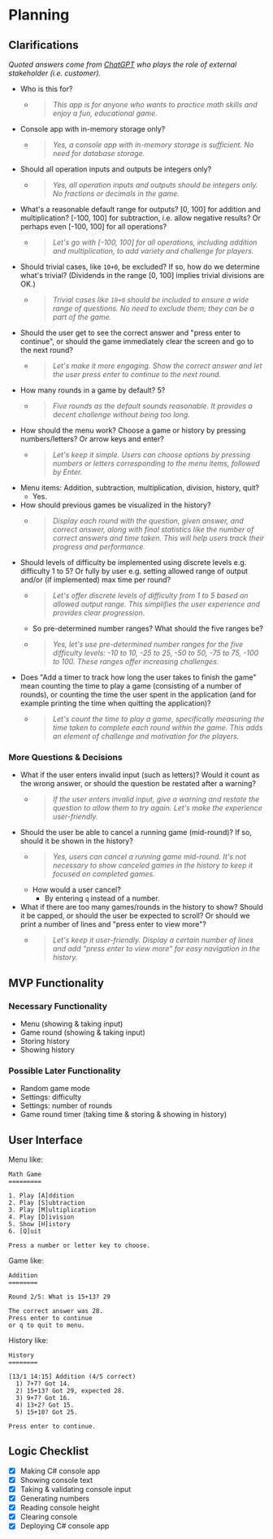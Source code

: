 # Planning

## Clarifications
*Quoted answers come from [ChatGPT](https://chat.openai.com/) who plays the role of external stakeholder (i.e. customer).*

- Who is this for?
  - >*This app is for anyone who wants to practice math skills and enjoy a fun, educational game.*
- Console app with in-memory storage only?
  - >*Yes, a console app with in-memory storage is sufficient. No need for database storage.*
- Should all operation inputs and outputs be integers only?
  - >*Yes, all operation inputs and outputs should be integers only. No fractions or decimals in the game.*
- What's a reasonable default range for outputs? [0, 100] for addition and multiplication? [-100, 100] for subtraction, i.e. allow negative results? Or perhaps even [-100, 100] for all operations?
  - >*Let's go with [-100, 100] for all operations, including addition and multiplication, to add variety and challenge for players.*
- Should trivial cases, like `10+0`, be excluded? If so, how do we determine what's trivial? (Dividends in the range [0, 100] implies trivial divisions are OK.)
  - >*Trivial cases like `10+0` should be included to ensure a wide range of questions. No need to exclude them; they can be a part of the game.*
- Should the user get to see the correct answer and "press enter to continue", or should the game immediately clear the screen and go to the next round?
  - >*Let's make it more engaging. Show the correct answer and let the user press enter to continue to the next round.*
- How many rounds in a game by default? 5?
  - >*Five rounds as the default sounds reasonable. It provides a decent challenge without being too long.*
- How should the menu work? Choose a game or history by pressing numbers/letters? Or arrow keys and enter?
  - >*Let's keep it simple. Users can choose options by pressing numbers or letters corresponding to the menu items, followed by Enter.*
- Menu items: Addition, subtraction, multiplication, division, history, quit?
  - Yes.
- How should previous games be visualized in the history?
  - >*Display each round with the question, given answer, and correct answer, along with final statistics like the number of correct answers and time taken. This will help users track their progress and performance.*
- Should levels of difficulty be implemented using discrete levels e.g. difficulty 1 to 5? Or fully by user e.g. setting allowed range of output and/or (if implemented) max time per round?
  - >*Let's offer discrete levels of difficulty from 1 to 5 based on allowed output range. This simplifies the user experience and provides clear progression.*
  - So pre-determined number ranges? What should the five ranges be?
  - >*Yes, let's use pre-determined number ranges for the five difficulty levels: -10 to 10, -25 to 25, -50 to 50, -75 to 75, -100 to 100. These ranges offer increasing challenges.*
- Does "Add a timer to track how long the user takes to finish the game" mean counting the time to play a game (consisting of a number of rounds), or counting the time the user spent in the application (and for example printing the time when quitting the application)?
  - >*Let's count the time to play a game, specifically measuring the time taken to complete each round within the game. This adds an element of challenge and motivation for the players.*

### More Questions & Decisions
- What if the user enters invalid input (such as letters)? Would it count as the wrong answer, or should the question be restated after a warning?
  - >*If the user enters invalid input, give a warning and restate the question to allow them to try again. Let's make the experience user-friendly.*
- Should the user be able to cancel a running game (mid-round)? If so, should it be shown in the history?
  - >*Yes, users can cancel a running game mid-round. It's not necessary to show canceled games in the history to keep it focused on completed games.*
  - How would a user cancel?
    - By entering `q` instead of a number.
- What if there are too many games/rounds in the history to show? Should it be capped, or should the user be expected to scroll? Or should we print a number of lines and "press enter to view more"?
  - >*Let's keep it user-friendly. Display a certain number of lines and add "press enter to view more" for easy navigation in the history.*

## MVP Functionality

### Necessary Functionality
- Menu (showing & taking input)
- Game round (showing & taking input)
- Storing history
- Showing history

### Possible Later Functionality
- Random game mode
- Settings: difficulty
- Settings: number of rounds
- Game round timer (taking time & storing & showing in history)

## User Interface
Menu like:
```text
Math Game
=========

1. Play [A]ddition
2. Play [S]ubtraction
3. Play [M]ultiplication
4. Play [D]ivision
5. Show [H]istory
6. [Q]uit

Press a number or letter key to choose.
```

Game like:
```text
Addition
========

Round 2/5: What is 15+13? 29

The correct answer was 28.
Press enter to continue
or q to quit to menu.
```

History like:
```text
History
========

[13/1 14:15] Addition (4/5 correct)
  1) 7+7? Got 14.
  2) 15+13? Got 29, expected 28.
  3) 9+7? Got 16.
  4) 13+2? Got 15.
  5) 15+10? Got 25.

Press enter to continue.
```

## Logic Checklist
- [x] Making C# console app
- [x] Showing console text
- [x] Taking & validating console input
- [x] Generating numbers
- [x] Reading console height
- [x] Clearing console
- [x] Deploying C# console app
